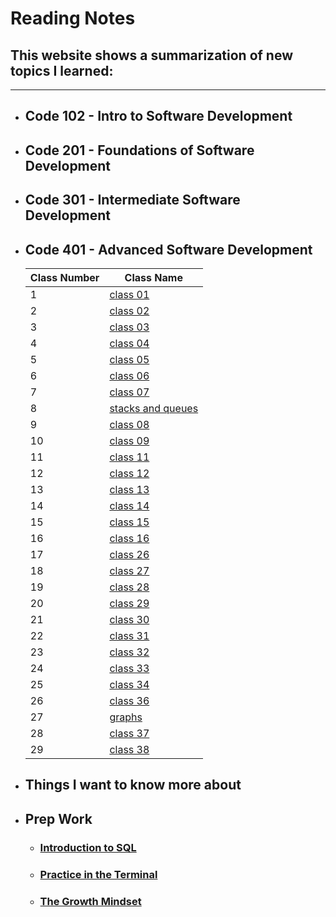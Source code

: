 # Reading Notes

## This website shows a summarization of new topics I learned:

---

- ## Code 102 - Intro to Software Development
- ## Code 201 - Foundations of Software Development
- ## Code 301 - Intermediate Software Development
- ## Code 401 - Advanced Software Development

  | Class Number | Class Name                                         |
  | ------------ | -------------------------------------------------- |
  | 1            | [class 01](/classes/class01.md)                    |
  | 2            | [class 02](/classes/class02.md)                    |
  | 3            | [class 03](/classes/class03.md)                    |
  | 4            | [class 04](/classes/class04.md)                    |
  | 5            | [class 05](/classes/class05.md)                    |
  | 6            | [class 06](/classes/class06.md)                    |
  | 7            | [class 07](/classes/class07.md)                    |
  | 8            | [stacks and queues](/classes/stacks-and-queues.md) |
  | 9            | [class 08](/classes/class08.md)                    |
  | 10           | [class 09](/classes/class09.md)                    |
  | 11           | [class 11](/classes/class11.md)                    |
  | 12           | [class 12](/classes/class12.md)                    |
  | 13           | [class 13](/classes/class13.md)                    |
  | 14           | [class 14](/classes/class14.md)                    |
  | 15           | [class 15](/classes/Trees.md)                      |
  | 16           | [class 16](/classes/class16.md)                    |
  | 17           | [class 26](/classes/class26.md)                    |
  | 18           | [class 27](/classes/class27.md)                    |
  | 19           | [class 28](/classes/class28.md)                    |
  | 20           | [class 29](/classes/class29.md)                    |
  | 21           | [class 30](/classes/Hash_Tables.md)                |
  | 22           | [class 31](/classes/class31.md)                    |
  | 23           | [class 32](/classes/class32.md)                    |
  | 24           | [class 33](/classes/class33.md)                    |
  | 25           | [class 34](/classes/class34.md)                    |
  | 26           | [class 36](/classes/class36.md)                    |
  | 27           | [graphs](/classes/graphs.md)                       |
  | 28           | [class 37](/classes/class37.md)                    |
  | 29           | [class 38](/classes/class38.md)                    |

* ## Things I want to know more about

- ## Prep Work
  - ### [Introduction to SQL](/SQL.md)
  - ### [Practice in the Terminal](/PracticeInTheTerminal.md)
  - ### [The Growth Mindset](/The%20Growth%20Mindset.md)
